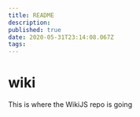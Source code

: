 ```yaml
---
title: README
description: 
published: true
date: 2020-05-31T23:14:08.067Z
tags: 
---
```


# wiki
This is where the WikiJS repo is going
